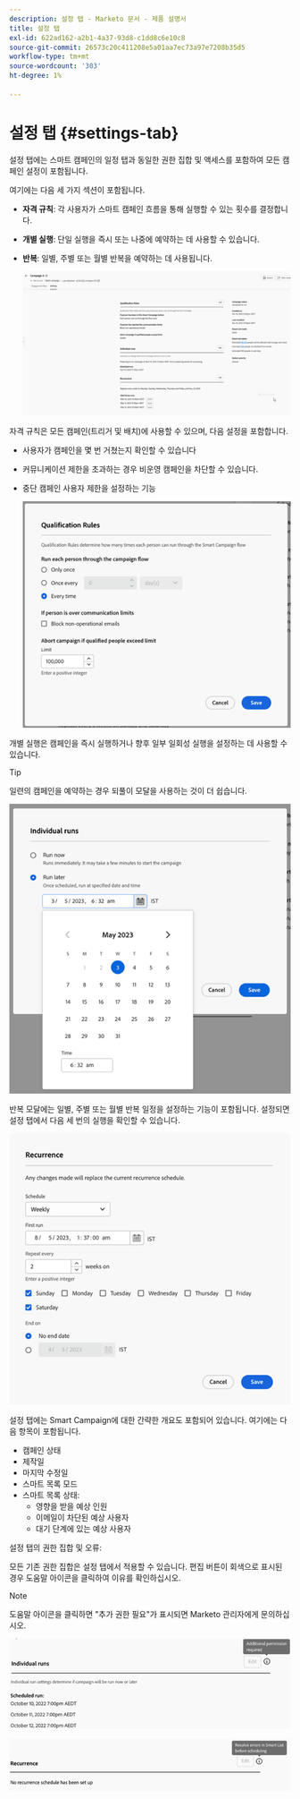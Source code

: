 ```yaml
---
description: 설정 탭 - Marketo 문서 - 제품 설명서
title: 설정 탭
exl-id: 622ad162-a2b1-4a37-93d8-c1dd8c6e10c8
source-git-commit: 26573c20c411208e5a01aa7ec73a97e7208b35d5
workflow-type: tm+mt
source-wordcount: '303'
ht-degree: 1%

---
```


# 설정 탭 {#settings-tab}

설정 탭에는 스마트 캠페인의 일정 탭과 동일한 권한 집합 및 액세스를 포함하여 모든 캠페인 설정이 포함됩니다.

여기에는 다음 세 가지 섹션이 포함됩니다.

* **자격 규칙**: 각 사용자가 스마트 캠페인 흐름을 통해 실행할 수 있는 횟수를 결정합니다.

* **개별 실행**: 단일 실행을 즉시 또는 나중에 예약하는 데 사용할 수 있습니다.

* **반복**: 일별, 주별 또는 월별 반복을 예약하는 데 사용됩니다.

  ![](assets/settings-tab-1.png)

자격 규칙은 모든 캠페인(트리거 및 배치)에 사용할 수 있으며, 다음 설정을 포함합니다.

* 사용자가 캠페인을 몇 번 거쳤는지 확인할 수 있습니다
* 커뮤니케이션 제한을 초과하는 경우 비운영 캠페인을 차단할 수 있습니다.
* 중단 캠페인 사용자 제한을 설정하는 기능

  ![](assets/settings-tab-2.png)

개별 실행은 캠페인을 즉시 실행하거나 향후 일부 일회성 실행을 설정하는 데 사용할 수 있습니다.

>[!TIP]
>
>일련의 캠페인을 예약하는 경우 되풀이 모달을 사용하는 것이 더 쉽습니다.

![](assets/settings-tab-3.png)

반복 모달에는 일별, 주별 또는 월별 반복 일정을 설정하는 기능이 포함됩니다. 설정되면 설정 탭에서 다음 세 번의 실행을 확인할 수 있습니다.

![](assets/settings-tab-4.png)

설정 탭에는 Smart Campaign에 대한 간략한 개요도 포함되어 있습니다. 여기에는 다음 항목이 포함됩니다.

* 캠페인 상태
* 제작일
* 마지막 수정일
* 스마트 목록 모드
* 스마트 목록 상태:
   * 영향을 받을 예상 인원
   * 이메일이 차단된 예상 사용자
   * 대기 단계에 있는 예상 사용자

설정 탭의 권한 집합 및 오류:

모든 기존 권한 집합은 설정 탭에서 적용할 수 있습니다. 편집 버튼이 회색으로 표시된 경우 도움말 아이콘을 클릭하여 이유를 확인하십시오.

>[!NOTE]
>
>도움말 아이콘을 클릭하면 &quot;추가 권한 필요&quot;가 표시되면 Marketo 관리자에게 문의하십시오.

![](assets/settings-tab-5.png)

![](assets/settings-tab-6.png)
